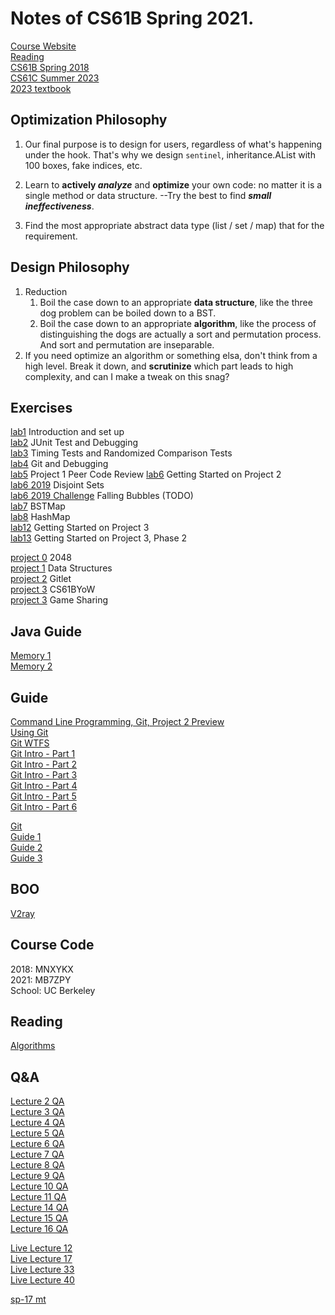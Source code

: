 # Notes of CS61B Spring 2021.
[Course Website](https://sp21.datastructur.es/)    
[Reading](https://joshhug.gitbooks.io/hug61b/content/)   
[CS61B Spring 2018](https://sp18.datastructur.es/)     
[CS61C Summer 2023](https://inst.eecs.berkeley.edu/~cs61c/su23/)   
[2023 textbook](https://cs61b-2.gitbook.io/cs61b-textbook/)  

## Optimization Philosophy
1. Our final purpose is to design for users, regardless of what's 
happening under the hook. That's why we design `sentinel`, 
inheritance.AList with 100 boxes, fake indices, etc.


2. Learn to **actively _analyze_** and **optimize** your own code: no matter it is a 
single method or data structure. --Try the best to find **_small ineffectiveness_**.


3. Find the  most appropriate abstract data type (list / set / map) that for the requirement.

## Design Philosophy
1. Reduction   
    1. Boil the case down to an appropriate **data structure**, like the three dog problem
    can be boiled down to a BST. 
    2. Boil the case down to an appropriate **algorithm**, like the process 
    of distinguishing the dogs are actually a sort and permutation process.
    And sort and permutation are inseparable.
2. If you need optimize an algorithm or something elsa, don't think from
a high level. Break it down, and **scrutinize** which part leads to high
complexity, and can I make a tweak on this snag?
## Exercises
[lab1](https://sp21.datastructur.es/materials/lab/lab1/lab1) Introduction and set up  
[lab2](https://sp21.datastructur.es/materials/lab/lab2/lab2) JUnit Test and Debugging  
[lab3](https://sp21.datastructur.es/materials/lab/lab3/lab3) Timing Tests and Randomized Comparison Tests   
[lab4](https://sp21.datastructur.es/materials/lab/lab4/lab4) Git and Debugging  
[lab5](https://sp21.datastructur.es/materials/lab/lab5/lab5) Project 1 Peer Code Review 
[lab6](https://sp21.datastructur.es/materials/lab/lab6/lab6) Getting Started on Project 2   
[lab6 2019](https://sp19.datastructur.es/materials/lab/lab6/lab6) Disjoint Sets     
[lab6 2019 Challenge](https://sp19.datastructur.es/materials/clab/clab6/clab6) Falling Bubbles (TODO)   
[lab7](https://sp21.datastructur.es/materials/lab/lab7/lab7) BSTMap   
[lab8](https://sp21.datastructur.es/materials/lab/lab8/lab8) HashMap  
[lab12](https://sp21.datastructur.es/materials/lab/lab12/lab12) Getting Started on Project 3  
[lab13]() Getting Started on Project 3, Phase 2 

[project 0](https://sp21.datastructur.es/materials/proj/proj0/proj0) 2048   
[project 1](https://sp21.datastructur.es/materials/proj/proj1/proj1) Data Structures   
[project 2](https://sp21.datastructur.es/materials/proj/proj2/proj2) Gitlet  
[project 3](https://sp21.datastructur.es/materials/proj/proj3/proj3) CS61BYoW  
[project 3](https://sp21.datastructur.es/materials/proj/proj3/proj3GameSharing) Game Sharing  

## Java Guide
[Memory 1](http://blog.kiyanpro.com/2016/10/07/system_design/memory-usage-estimation-in-java/)     
[Memory 2](https://www.javamex.com/tutorials/memory/object_memory_usage.shtml)    
## Guide
[Command Line Programming, Git, Project 2 Preview](https://www.youtube.com/watch?v=fvhqn5PeU_Q)     
[Using Git](https://sp19.datastructur.es/materials/guides/using-git)    
[Git WTFS](https://sp19.datastructur.es/materials/guides/git-wtfs)   
[Git Intro - Part 1](https://www.youtube.com/watch?v=yWBzCAY_5UI)    
[Git Intro - Part 2](https://www.youtube.com/watch?v=CnMpARAOhFg)     
[Git Intro - Part 3](https://www.youtube.com/watch?v=t0tzTcZESWk)     
[Git Intro - Part 4](https://www.youtube.com/watch?v=ca1oCEMQGRQ)     
[Git Intro - Part 5](https://www.youtube.com/watch?v=dZbj9gjjYv8)    
[Git Intro - Part 6](https://www.youtube.com/watch?v=r0oHi0vXhLE)    

[Git](https://blog.csdn.net/rory_wind/article/details/108374879)   
[Guide 1](https://www.1point3acres.com/bbs/thread-908806-1-1.html)   
[Guide 2](https://zhuanlan.zhihu.com/p/434144861)    
[Guide 3](https://docs.google.com/document/d/1lh1GyJfP4d99Kd2ubFWcHtzMgwW4M3aMDLqafMCGO7I/edit)      


## BOO
[V2ray](https://github.com/2dust/v2rayN)
## Course Code
2018: MNXYKX    
2021: MB7ZPY  
School: UC Berkeley  

## Reading
[Algorithms](https://algs4.cs.princeton.edu/home/)

## Q&A
[Lecture 2 QA](https://www.youtube.com/watch?v=M5LUOLo4k3Y)   
[Lecture 3 QA](https://www.youtube.com/watch?v=51YjFL6nBFo)   
[Lecture 4 QA](https://www.youtube.com/watch?v=20ZhW106838)   
[Lecture 5 QA](https://www.youtube.com/watch?v=46DJBZC5Yvc)   
[Lecture 6 QA](https://www.youtube.com/watch?v=IIZitaB3AVE)   
[Lecture 7 QA](https://www.youtube.com/watch?v=bN_nbaZIPfU)   
[Lecture 8 QA](https://www.youtube.com/watch?v=GGzoibmx9uY)   
[Lecture 9 QA](https://www.youtube.com/watch?v=GzrokKOAxjw)   
[Lecture 10 QA](https://www.youtube.com/watch?v=7T8eEzmPGT8)   
[Lecture 11 QA](https://www.youtube.com/watch?v=7bKEipkOj_4)    
[Lecture 14 QA](https://www.youtube.com/watch?v=Vkz2BDbcAKM)   
[Lecture 15 QA](https://www.youtube.com/watch?v=Wsb9kP59VS4)   
[Lecture 16 QA](https://www.youtube.com/watch?v=wTAFtYZ4wdY) 

[Live Lecture 12](https://www.youtube.com/watch?v=fvhqn5PeU_Q)  
[Live Lecture 17](https://www.youtube.com/watch?v=0uiVyTt8A1E)  
[Live Lecture 33](https://www.youtube.com/watch?v=KvgSAIhGn8A)   
[Live Lecture 40](https://www.youtube.com/watch?v=5VH8k7n1520)   

[sp-17 mt](https://hkn.eecs.berkeley.edu/examfiles/cs61b_sp17_mt1.pdf#page=5)
